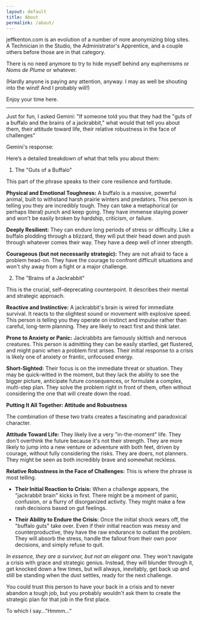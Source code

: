 ```yaml
---
layout: default
title: About
permalink: /about/
---
```


jeffkenton.com is an evolution of a number of nore anonymizing blog sites. A Technician in the Studio, the Administrator's Apprentice, and a couple others before those are in that category. 

There is no need anymore to try to hide myself behind any euphemisms or *Noms de Plume* or whatever.

(Hardly anyone is paying any attention, anyway. I may as well be shouting into the wind! And I probably will!)

Enjoy your time here.

---

Just for fun, I asked Gemini: "If someone told you that they had the "guts of a buffalo and the brains of a jackrabbit," what would that tell you about them, their attitude toward life, their relative robustness in the face of challenges"

Gemini's response:

Here’s a detailed breakdown of what that tells you about them:

1. The "Guts of a Buffalo"

This part of the phrase speaks to their core resilience and fortitude.

**Physical and Emotional Toughness:** A buffalo is a massive, powerful animal, built to withstand harsh prairie winters and predators. This person is telling you they are incredibly tough. They can take a metaphorical (or perhaps literal) punch and keep going. They have immense staying power and won't be easily broken by hardship, criticism, or failure.

**Deeply Resilient:** They can endure long periods of stress or difficulty. Like a buffalo plodding through a blizzard, they will put their head down and push through whatever comes their way. They have a deep well of inner strength.

**Courageous (but not necessarily strategic):** They are not afraid to face a problem head-on. They have the courage to confront difficult situations and won't shy away from a fight or a major challenge.

2. The "Brains of a Jackrabbit"

This is the crucial, self-deprecating counterpoint. It describes their mental and strategic approach.

**Reactive and Instinctive:** A jackrabbit's brain is wired for immediate survival. It reacts to the slightest sound or movement with explosive speed. This person is telling you they operate on instinct and impulse rather than careful, long-term planning. They are likely to react first and think later.

**Prone to Anxiety or Panic:** Jackrabbits are famously skittish and nervous creatures. This person is admitting they can be easily startled, get flustered, and might panic when a problem first arises. Their initial response to a crisis is likely one of anxiety or frantic, unfocused energy.

**Short-Sighted:** Their focus is on the immediate threat or situation. They may be quick-witted in the moment, but they lack the ability to see the bigger picture, anticipate future consequences, or formulate a complex, multi-step plan. They solve the problem right in front of them, often without considering the one that will create down the road.

**Putting It All Together: Attitude and Robustness**

The combination of these two traits creates a fascinating and paradoxical character.

**Attitude Toward Life:** They likely live a very "in-the-moment" life. They don't overthink the future because it's not their strength. They are more likely to jump into a new venture or adventure with both feet, driven by courage, without fully considering the risks. They are doers, not planners. They might be seen as both incredibly brave and somewhat reckless.

**Relative Robustness in the Face of Challenges:** This is where the phrase is most telling.

- **Their Initial Reaction to Crisis:** When a challenge appears, the "jackrabbit brain" kicks in first. There might be a moment of panic, confusion, or a flurry of disorganized activity. They might make a few rash decisions based on gut feelings.

- **Their Ability to Endure the Crisis:** Once the initial shock wears off, the "buffalo guts" take over. Even if their initial reaction was messy and counterproductive, they have the raw endurance to outlast the problem. They will absorb the stress, handle the fallout from their own poor decisions, and simply refuse to quit.

*In essence, they are a survivor, but not an elegant one.* They won't navigate a crisis with grace and strategic genius. Instead, they will blunder through it, get knocked down a few times, but will always, inevitably, get back up and still be standing when the dust settles, ready for the next challenge.

You could trust this person to have your back in a crisis and to never abandon a tough job, but you probably wouldn't ask them to create the strategic plan for that job in the first place.


To which I say..."Hmmm..."